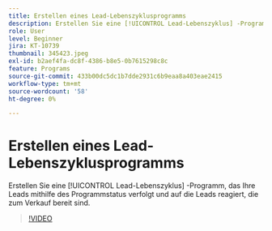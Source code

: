 ```yaml
---
title: Erstellen eines Lead-Lebenszyklusprogramms
description: Erstellen Sie eine [!UICONTROL Lead-Lebenszyklus] -Programm, das Ihre Leads mithilfe des Programmstatus verfolgt und auf die Leads reagiert, die zum Verkauf bereit sind.
role: User
level: Beginner
jira: KT-10739
thumbnail: 345423.jpeg
exl-id: b2aef4fa-dc8f-4386-b8e5-0b7615298c8c
feature: Programs
source-git-commit: 433b00dc5dc1b7dde2931c6b9eaa8a403eae2415
workflow-type: tm+mt
source-wordcount: '58'
ht-degree: 0%

---
```


# Erstellen eines Lead-Lebenszyklusprogramms

Erstellen Sie eine [!UICONTROL Lead-Lebenszyklus] -Programm, das Ihre Leads mithilfe des Programmstatus verfolgt und auf die Leads reagiert, die zum Verkauf bereit sind.

>[!VIDEO](https://video.tv.adobe.com/v/345423/?quality=12&learn=on)
